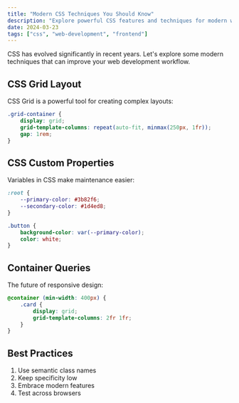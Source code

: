 ```yaml
---
title: "Modern CSS Techniques You Should Know"
description: "Explore powerful CSS features and techniques for modern web development."
date: 2024-03-23
tags: ["css", "web-development", "frontend"]
---
```


CSS has evolved significantly in recent years. Let's explore some modern techniques that can improve your web development workflow.

## CSS Grid Layout

CSS Grid is a powerful tool for creating complex layouts:

```css
.grid-container {
    display: grid;
    grid-template-columns: repeat(auto-fit, minmax(250px, 1fr));
    gap: 1rem;
}
```

## CSS Custom Properties

Variables in CSS make maintenance easier:

```css
:root {
    --primary-color: #3b82f6;
    --secondary-color: #1d4ed8;
}

.button {
    background-color: var(--primary-color);
    color: white;
}
```

## Container Queries

The future of responsive design:

```css
@container (min-width: 400px) {
    .card {
        display: grid;
        grid-template-columns: 2fr 1fr;
    }
}
```

## Best Practices

1. Use semantic class names
2. Keep specificity low
3. Embrace modern features
4. Test across browsers
